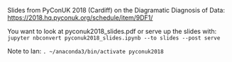 Slides from PyConUK 2018 (Cardiff) on the Diagramatic Diagnosis of Data: https://2018.hq.pyconuk.org/schedule/item/9DF1/

You want to look at pyconuk2018_slides.pdf or serve up the slides with:
`jupyter nbconvert pyconuk2018_slides.ipynb --to slides --post serve`

Note to Ian: `. ~/anaconda3/bin/activate pyconuk2018`


